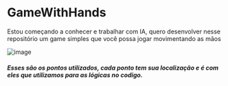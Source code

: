 # GameWithHands
Estou começando a conhecer e trabalhar com IA, quero desenvolver nesse repositório um game simples que você possa jogar movimentando as mãos

![image](https://user-images.githubusercontent.com/93723573/233407253-c8100f7e-b2e0-41a5-b8d1-d346bb45a253.png)
##### Esses são os pontos utilizados, cada ponto tem sua localização e é com eles que utilizamos para as lógicas no codigo.
